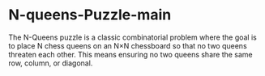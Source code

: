 # N-queens-Puzzle-main
The N-Queens puzzle is a classic combinatorial problem where the goal is to place N chess queens on an N×N chessboard so that no two queens threaten each other. This means ensuring no two queens share the same row, column, or diagonal.
